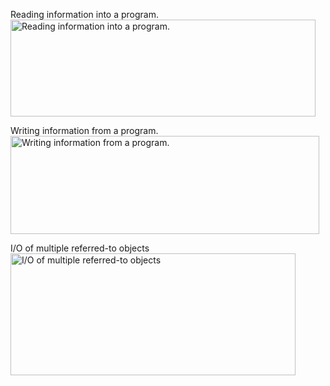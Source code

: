 <p>
Reading information into a program.<br />
<img src="https://docs.oracle.com/javase/tutorial/figures/essential/io-ins.gif" width="488" height="155" align="bottom" alt="Reading information into a program." />
</p>
<p>
Writing information from a program.<br />
<img src="https://docs.oracle.com/javase/tutorial/figures/essential/io-outs.gif" width="494" height="157" align="bottom" alt="Writing information from a program." />
</p>
<p>
I/O of multiple referred-to objects<br />
<img src="../../figures/essential/io-trav.gif" width="456" height="195" align="bottom" alt="I/O of multiple referred-to objects" />
</p>